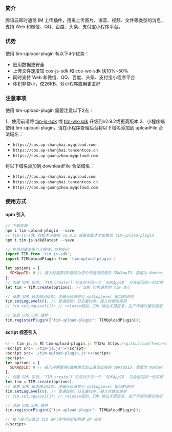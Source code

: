 ### 简介

腾讯云即时通信 IM 上传插件，用来上传图片、语音、视频、文件等类型的消息，支持 Web 和微信、QQ、百度、头条、支付宝小程序平台。

### 优势

使用 tim-upload-plugin 有以下4个优势：

- 应用数据更安全
- 上传文件速度较 cos-js-sdk 和 cos-wx-sdk 快10%~50%
- 同时支持 Web 和微信、QQ、百度、头条、支付宝小程序平台
- 体积非常小，仅26KB，对小程序应用更友好

### 注意事项

使用 tim-upload-plugin 需要注意以下2点：

1、使用前请将 [tim-js-sdk](https://www.npmjs.com/package/tim-js-sdk) 或 [tim-wx-sdk](https://www.npmjs.com/package/tim-wx-sdk) 升级到v2.9.2或更高版本
2、小程序端使用 tim-upload-plugin，请在小程序管理后台将以下域名添加到 uploadFile 合法域名： 

- `https://cos.ap-shanghai.myqcloud.com`
- `https://cos.ap-shanghai.tencentcos.cn`
- `https://cos.ap-guangzhou.myqcloud.com`

将以下域名添加到 downloadFile 合法域名：

- `https://cos.ap-shanghai.myqcloud.com`
- `https://cos.ap-shanghai.tencentcos.cn`
- `https://cos.ap-guangzhou.myqcloud.com`

### 使用方式

#### npm 引入

```javascript
// 下载依赖
npm i tim-upload-plugin --save
// tim-js-sdk 的版本请使用 v2.9.2 或更高版本才能集成 tim-upload-plugin
npm i tim-js-sdk@latest --save

// 在项目脚本里引入模块，并初始化
import TIM from 'tim-js-sdk';
import TIMUploadPlugin from 'tim-upload-plugin';

let options = {
  SDKAppID: 0 // 接入时需要将0替换为您的云通信应用的 SDKAppID，类型为 Number
};
// 创建 SDK 实例，`TIM.create()`方法对于同一个 `SDKAppID` 只会返回同一份实例
let tim = TIM.create(options); // SDK 实例通常用 tim 表示

// 设置 SDK 日志输出级别，详细分级请参见 setLogLevel 接口的说明
tim.setLogLevel(0); // 普通级别，日志量较多，接入时建议使用
// tim.setLogLevel(1); // release级别，SDK 输出关键信息，生产环境时建议使用

// 注册 COS SDK 插件
tim.registerPlugin({'tim-upload-plugin': TIMUploadPlugin});

```

#### script 标签引入
```javascript
<!-- tim-js.js 和 tim-upload-plugin.js 可以从 https://github.com/TencentCloud/TIMSDK/tree/master/Web/IMSDK 获取 -->
<script src='./tim-js.js'></script>
<script src='./tim-upload-plugin.js'></script>
<script>
let options = {
  SDKAppID: 0 // 接入时需要将0替换为您的云通信应用的 SDKAppID，类型为 Number
};
// 创建 SDK 实例，`TIM.create()`方法对于同一个 `SDKAppID` 只会返回同一份实例
let tim = TIM.create(options);
// 设置 SDK 日志输出级别，详细分级请参见 setLogLevel 接口的说明
tim.setLogLevel(0); // 普通级别，日志量较多，接入时建议使用
// tim.setLogLevel(1); // release级别，SDK 输出关键信息，生产环境时建议使用

// 注册 COS SDK 插件
tim.registerPlugin({'tim-upload-plugin': TIMUploadPlugin});

// 接下来可以通过 tim 进行事件绑定和构建 IM 应用
</script>
```